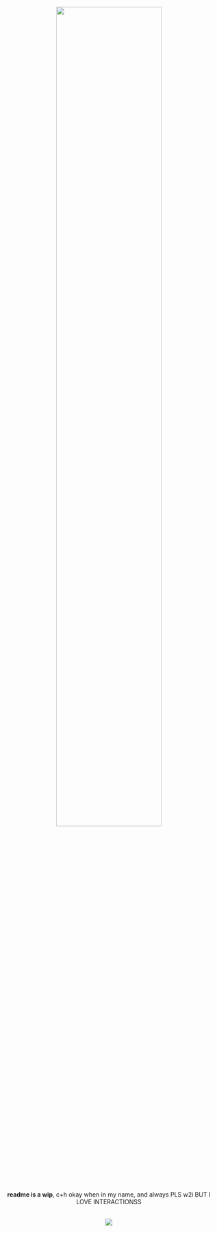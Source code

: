 <div align="center">
  <br>
  <a href="https://x.com/weihzuuu/status/1939441192812388618"><img src="https://github.com/user-attachments/assets/bff55293-9cbc-417e-8a5d-86239b7413f2" width="70%" height="auto"></a>
  <br>
  <br>
  <p><b>readme is a wip</b>, c+h okay when in my name, and always PLS w2i BUT I LOVE INTERACTIONSS</p>
  <br>
       <img src="https://visitor-badge.laobi.icu/badge?page_id=12r0ds.visitor-badge&left_color=red&right_color=yellow&left_text=*">
</div>
